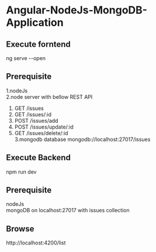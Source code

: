 # Angular-NodeJs-MongoDB-Application

## Execute forntend
  ng serve --open

## Prerequisite 
1.nodeJs <br/>
2.node server with bellow REST API
  1. GET /issues
  2. GET /issues/:id
  3. POST /issues/add
  4. POST /issues/update/:id
  5. GET /issues/delete/:id <br/>
3.mongodb database mongodb://localhost:27017/issues

## Execute Backend
npm run dev

## Prerequisite 
nodeJs<br/>
mongoDB on localhost:27017 with issues collection

## Browse
http://localhost:4200/list
